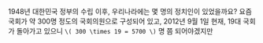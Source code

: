 1948년 대한민국 정부의 수립 이후, 우리나라에는 몇 명의 정치인이 있었을까요?
요즘 국회가 약 300명 정도의 국회의원으로 구성되어 있고, 2012년 9월 1일 현재, 19대 국회가 돌아가고 있으니
`\( 300 \times 19 = 5700 \)` 명 쯤 되어야겠지만
